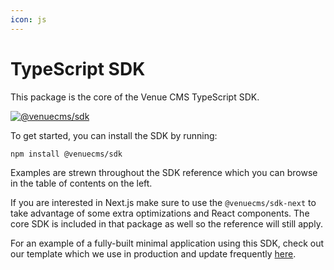 ```yaml
---
icon: js
---
```


# TypeScript SDK


This package is the core of the Venue CMS TypeScript SDK.

[![@venuecms/sdk](https://img.shields.io/badge/@venuecms/sdk-v0-passing?style=flat&color=%23bfb8ef&link=https%3A%2F%2Fwww.npmjs.com%2Fpackage%2F%40venuecms%2Fsdk)](https://www.npmjs.com/package/@venuecms/sdk)

To get started, you can install the SDK by running:

```bash
npm install @venuecms/sdk
```

Examples are strewn throughout the SDK reference which you can browse in the table of contents on the left.

If you are interested in Next.js make sure to use the `@venuecms/sdk-next` to take advantage of some extra optimizations and React components. The core SDK is included in that package as well so the reference will still apply.

For an example of a fully-built minimal application using this SDK, check out our template which we use in production and update frequently [here](https://github.com/venuecms/template-minimal).
